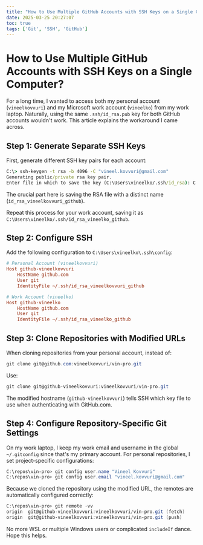 ```yaml
---
title: "How to Use Multiple GitHub Accounts with SSH Keys on a Single Computer"
date: 2025-03-25 20:27:07
toc: true
tags: ['Git', 'SSH', 'GitHub']
---
```


# How to Use Multiple GitHub Accounts with SSH Keys on a Single Computer?

For a long time, I wanted to access both my personal account (`vineelkovvuri`)
and my Microsoft work account (`vineelko`) from my work laptop. Naturally, using
the same `.ssh/id_rsa.pub` key for both GitHub accounts wouldn't work. This
article explains the workaround I came across.

## Step 1: Generate Separate SSH Keys

First, generate different SSH key pairs for each account:

```cmd
C:\> ssh-keygen -t rsa -b 4096 -C "vineel.kovvuri@gmail.com"
Generating public/private rsa key pair.
Enter file in which to save the key (C:\Users\vineelko/.ssh/id_rsa): C:\Users\vineelko/.ssh/id_rsa_vineelkovvuri_github
```

The crucial part here is saving the RSA file with a distinct name (`id_rsa_vineelkovvuri_github`).

Repeat this process for your work account, saving it as `C:\Users\vineelko/.ssh/id_rsa_vineelko_github`.

## Step 2: Configure SSH

Add the following configuration to `C:\Users\vineelko\.ssh\config`:

```ini
# Personal Account (vineelkovvuri)
Host github-vineelkovvuri
    HostName github.com
    User git
    IdentityFile ~/.ssh/id_rsa_vineelkovvuri_github

# Work Account (vineelko)
Host github-vineelko
    HostName github.com
    User git
    IdentityFile ~/.ssh/id_rsa_vineelko_github
```

## Step 3: Clone Repositories with Modified URLs

When cloning repositories from your personal account, instead of:
```powershell
git clone git@github.com:vineelkovvuri/vin-pro.git
```

Use:
```powershell
git clone git@github-vineelkovvuri:vineelkovvuri/vin-pro.git
```

The modified hostname (`github-vineelkovvuri`) tells SSH which key file to use
when authenticating with GitHub.com.

## Step 4: Configure Repository-Specific Git Settings

On my work laptop, I keep my work email and username in the global
`~/.gitconfig` since that's my primary account. For personal repositories, I set
project-specific configurations:

```powershell
C:\repos\vin-pro> git config user.name "Vineel Kovvuri"
C:\repos\vin-pro> git config user.email "vineel.kovvuri@gmail.com"
```

Because we cloned the repository using the modified URL, the remotes are
automatically configured correctly:

```powershell
C:\repos\vin-pro> git remote -vv
origin  git@github-vineelkovvuri:vineelkovvuri/vin-pro.git (fetch)
origin  git@github-vineelkovvuri:vineelkovvuri/vin-pro.git (push)
```

No more WSL or multiple Windows users or complicated `includeIf` dance. Hope
this helps.
